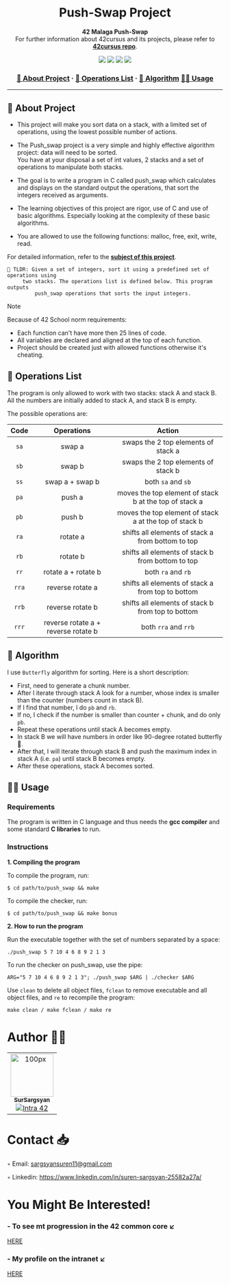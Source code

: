 <a name="readme-top"></a>
<div align="center">
 
  <!-- Project Name -->
  <h1>Push-Swap Project</h1>

  <!-- Short Description -->
  <p align="center">
	  <b>42 Malaga Push-Swap</b><br>
	  For further information about 42cursus and its projects, please refer to <a href="https://github.com/SurSargsyan/push_swap/tree/main"><b>42cursus repo</b></a>.
  </p>

  <!-- Badges -->
  <p>
    <img src="https://img.shields.io/badge/score-100%20%2F%20100-success?style=for-the-badge" />
    <img src="https://img.shields.io/github/repo-size/dpetrosy/42-Push-Swap?style=for-the-badge&logo=github">
    <img src="https://img.shields.io/github/languages/count/dpetrosy/42-Push-Swap?style=for-the-badge&logo=" />
    <img src="https://img.shields.io/github/languages/top/dpetrosy/42-Push-Swap?style=for-the-badge" /
  </p>

  <h3>
      <a href="#-about-project">📜 About Project</a>
    <span> · </span>
      <a href="#-operations-list">📑 Operations List</a>
    <span> · </span>
	  <a href="#-algorithm">🧮 Algorithm</a>
      <a href="#-usage">👨‍💻 Usage</a>
  </h3>
</div>

---

## 📜 About Project

* This project will make you sort data on a stack, with a limited set of operations, using the lowest possible number of actions.

* The Push_swap project is a very simple and highly effective algorithm project: data will need to be sorted.  
You have at your disposal a set of int values, 2 stacks and a set of operations to manipulate both stacks.  

* The goal is to write a program in C called push_swap which calculates and displays on the standard output the operations, that sort the integers received as arguments.

* The learning objectives of this project are rigor, use of C and use of basic algorithms. Especially looking at the complexity of these basic algorithms.

* You are allowed to use the following functions: malloc, free, exit, write, read.

For detailed information, refer to the [**subject of this project**](https://github.com/SurSargsyan/push_swap/blob/main/es.subject.pdf).

	🚀 TLDR: Given a set of integers, sort it using a predefined set of operations using 
 		 two stacks. The operations list is defined below. This program outputs 
	         push_swap operations that sorts the input integers.

> [!NOTE]  
> Because of 42 School norm requirements:
> * Each function can't have more then 25 lines of code.
> * All variables are declared and aligned at the top of each function.
> * Project should be created just with allowed functions otherwise it's cheating.

## 📑 Operations List

The program is only allowed to work with two stacks: stack A and stack B. \
All the numbers are initially added to stack A, and stack B is empty.

The possible operations are:

| Code  | Operations                          | Action                                                 |
|:-----:|:-----------------------------------:|:------------------------------------------------------:|
| `sa`  | swap a                              | swaps the 2 top elements of stack a                    |
| `sb`  | swap b                              | swaps the 2 top elements of stack b                    |
| `ss`  | swap a + swap b                     | both `sa` and `sb`                                     |
| `pa`  | push a                              | moves the top element of stack b at the top of stack a |
| `pb`  | push b                              | moves the top element of stack a at the top of stack b |
| `ra`  | rotate a                            | shifts all elements of stack a from bottom to top      |
| `rb`  | rotate b                            | shifts all elements of stack b from bottom to top      |
| `rr`  | rotate a + rotate b                 | both `ra` and `rb`                                     |
| `rra` | reverse rotate a                    | shifts all elements of stack a from top to bottom      |
| `rrb` | reverse rotate b                    | shifts all elements of stack b from top to bottom      |
| `rrr` | reverse rotate a + reverse rotate b | both `rra` and `rrb`                                   |

## 🧮 Algorithm

I use `Butterfly` algorithm for sorting. Here is a short description:

* First, need to generate a chunk number.
* After I iterate through stack A look for a number, whose index is smaller than the counter (numbers count in stack B).
* If I find that number, I do `pb` and `rb`.
* If no, I check if the number is smaller than counter + chunk, and do only `pb`.
* Repeat these operations until stack A becomes empty.
* In stack B we will have numbers in order like 90-degree rotated butterfly 🦋.
* After that, I will iterate through stack B and push the maximum index in stack A (i.e. `pa`) until stack B becomes empty.
* After these operations, stack A becomes sorted.

## 👨‍💻 Usage

### Requirements

The program is written in C language and thus needs the **gcc compiler** and some standard **C libraries** to run.

### Instructions

**1. Compiling the program**

To compile the program, run:

```shell
$ cd path/to/push_swap && make
```

To compile the checker, run:

```shell
$ cd path/to/push_swap && make bonus
```

**2. How to run the program**

Run the executable together with the set of numbers separated by a space:
```shell
./push_swap 5 7 10 4 6 8 9 2 1 3
```

To run the checker on push_swap, use the pipe:
```shell
ARG="5 7 10 4 6 8 9 2 1 3"; ./push_swap $ARG | ./checker $ARG
```

Use `clean` to delete all object files, `fclean` to remove executable and all object files, and `re` to recompile the program:
```shell
make clean / make fclean / make re
```

# Author ✍🏼

<table>
  <tr>
    <td align="center"><a href="[https://github.com/SurSargsyan/](https://profile.intra.42.fr/users/susargsy)"><img src="https://github.com/user-attachments/assets/10784ded-47b7-48bd-afb0-97907cdd652b" width="100px;" alt="100px"/><br /><sub><b>SurSargsyan</b></sub></a><br /><a href="https://profile.intra.42.fr/users/susargsy title="Intra 42"><img src="https://img.shields.io/badge/Malaga-FFFFFF?style=plastic&logo=42&logoColor=000000" alt="Intra 42"/></a></td>
  </tr>
</table>

# Contact 📥

◦ Email: sargsyansuren11@gmail.com

◦ Linkedin: https://www.linkedin.com/in/suren-sargsyan-25582a27a/

# You Might Be Interested!

### - To see mt progression in the 42 common core ↙️

[HERE](https://github.com/SurSargsyan?tab=repositories)

### - My profile on the intranet ↙️
[HERE](https://profile.intra.42.fr/users/susargsy)
